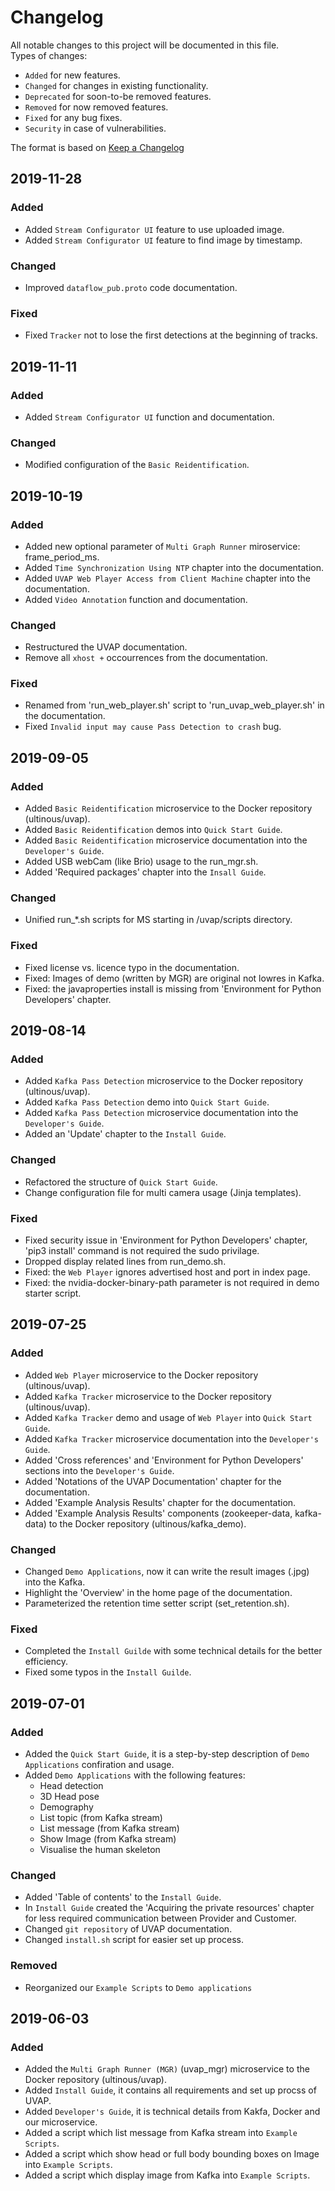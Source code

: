 # Changelog

All notable changes to this project will be documented in this file.  
Types of changes:
- ```Added``` for new features.
- ```Changed``` for changes in existing functionality.
- ```Deprecated``` for soon-to-be removed features.
- ```Removed``` for now removed features.
- ```Fixed``` for any bug fixes.
- ```Security``` in case of vulnerabilities.

The format is based on [Keep a Changelog](http://keepachangelog.com/)

## 2019-11-28
### Added
- Added `Stream Configurator UI` feature to use uploaded image.
- Added `Stream Configurator UI` feature to find image by timestamp.
### Changed
- Improved `dataflow_pub.proto` code documentation.
### Fixed
- Fixed `Tracker` not to lose the first detections at the beginning of tracks.

## 2019-11-11
### Added
- Added `Stream Configurator UI` function and documentation.
### Changed
- Modified configuration of the `Basic Reidentification`.

## 2019-10-19
### Added
- Added new optional parameter of `Multi Graph Runner` miroservice: frame_period_ms.
- Added `Time Synchronization Using NTP` chapter into the documentation.
- Added `UVAP Web Player Access from Client Machine` chapter into the documentation.
- Added `Video Annotation` function and documentation.
### Changed
- Restructured the UVAP documentation.
- Remove all `xhost +` occourrences from the documentation.

### Fixed
- Renamed from 'run_web_player.sh' script to 'run_uvap_web_player.sh' in the documentation.
- Fixed `Invalid input may cause Pass Detection to crash` bug.


## 2019-09-05
### Added
- Added `Basic Reidentification` microservice to the Docker repository (ultinous/uvap). 
- Added `Basic Reidentification` demos into `Quick Start Guide`. 
- Added `Basic Reidentification` microservice documentation into the `Developer's Guide`.
- Added USB webCam (like Brio) usage to the run_mgr.sh. 
- Added 'Required packages' chapter into the `Insall Guide`.
### Changed
- Unified run_*.sh scripts for MS starting in /uvap/scripts directory. 
### Fixed
- Fixed license vs. licence typo in the documentation.
- Fixed: Images of demo (written by MGR) are original not lowres in Kafka.
- Fixed: the javaproperties install is missing from 'Environment for Python Developers' chapter. 

## 2019-08-14
### Added
- Added `Kafka Pass Detection` microservice to the Docker repository (ultinous/uvap). 
- Added `Kafka Pass Detection` demo into `Quick Start Guide`. 
- Added `Kafka Pass Detection` microservice documentation into the `Developer's Guide`.
- Added an 'Update' chapter to the `Install Guide`.
### Changed
- Refactored the structure of `Quick Start Guide`.
- Change configuration file for multi camera usage (Jinja templates).
### Fixed
- Fixed security issue in 'Environment for Python Developers' chapter, 'pip3 install' command is not required the sudo privilage.
- Dropped display related lines from run_demo.sh.
- Fixed: the `Web Player` ignores advertised host and port in index page.
- Fixed: the nvidia-docker-binary-path parameter is not required in demo starter script.

## 2019-07-25
### Added
- Added `Web Player` microservice to the Docker repository (ultinous/uvap).
- Added `Kafka Tracker` microservice to the Docker repository (ultinous/uvap). 
- Added `Kafka Tracker` demo and usage of `Web Player` into `Quick Start Guide`.
- Added `Kafka Tracker` microservice documentation into the `Developer's Guide`.
- Added 'Cross references' and 'Environment for Python Developers' sections into the `Developer's Guide`.
- Added 'Notations of the UVAP Documentation' chapter for the documentation.
- Added 'Example Analysis Results' chapter for the documentation.
- Added 'Example Analysis Results' components (zookeeper-data, kafka-data) to the Docker repository (ultinous/kafka_demo).
### Changed
- Changed `Demo Applications`, now it can write the result images (.jpg) into the Kafka.
- Highlight the 'Overview' in the home page of the documentation.
- Parameterized the retention time setter script (set_retention.sh).
### Fixed
- Completed the `Install Guilde` with some technical details for the better efficiency.
- Fixed some typos in the `Install Guilde`.

## 2019-07-01
### Added
- Added the `Quick Start Guide`, it is a step-by-step description of `Demo Applications` confiration and usage.
- Added `Demo Applications` with the following features:
    - Head detection
    - 3D Head pose
    - Demography
    - List topic (from Kafka stream)
    - List message (from Kafka stream)
    - Show Image (from Kafka stream)
    - Visualise the human skeleton
### Changed
- Added 'Table of contents' to the `Install Guide`.
- In `Install Guide` created the 'Acquiring the private resources' chapter for less required communication between Provider and Customer.  
- Changed `git repository` of UVAP documentation.
- Changed `install.sh` script for easier set up process. 
### Removed
- Reorganized our `Example Scripts` to `Demo applications`

## 2019-06-03
### Added
- Added the `Multi Graph Runner (MGR)` (uvap_mgr) microservice to the Docker repository (ultinous/uvap). 
- Added `Install Guide`, it contains all requirements and set up procss of UVAP.
- Added `Developer's Guide`, it is technical details from Kakfa, Docker and our microservice.
- Added a script which list message from Kafka stream into `Example Scripts`. 
- Added a script which show head or full body bounding boxes on Image into `Example Scripts`.
- Added a script which display image from Kafka into  `Example Scripts`.

